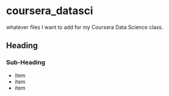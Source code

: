 coursera_datasci
================

whatever files I want to add for my Coursera Data Science class.


## Heading

### Sub-Heading

* item
* item
* item


